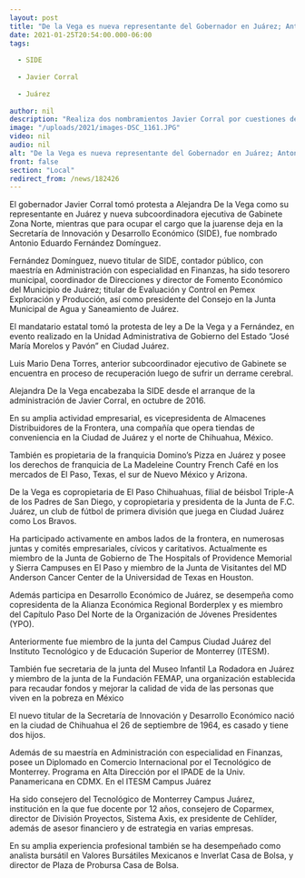 ```yaml
---
layout: post
title: "De la Vega es nueva representante del Gobernador en Juárez; Antonio Fernández en SIDE"
date: 2021-01-25T20:54:00.000-06:00
tags:
  
  - SIDE
  
  - Javier Corral
  
  - Juárez
  
author: nil
description: "Realiza dos nombramientos Javier Corral por cuestiones de salud del anterior subcoordinador ejecutivo de Gabinete, Mario Dena"
image: "/uploads/2021/images-DSC_1161.JPG"
video: nil
audio: nil
alt: "De la Vega es nueva representante del Gobernador en Juárez; Antonio Fernández en SIDE"
front: false
section: "Local"
redirect_from: /news/182426
---
```


El gobernador Javier Corral tomó protesta a Alejandra De la Vega como su representante en Juárez y nueva subcoordinadora ejecutiva de Gabinete Zona Norte, mientras que para ocupar el cargo que la juarense deja en la Secretaría de Innovación y Desarrollo Económico (SIDE), fue nombrado Antonio Eduardo Fernández Domínguez.

Fernández Domínguez, nuevo titular de SIDE, contador público, con maestría en Administración con especialidad en Finanzas, ha sido tesorero municipal, coordinador de Direcciones y director de Fomento Económico del Municipio de Juárez; titular de Evaluación y Control en Pemex Exploración y Producción, así como presidente del Consejo en la Junta Municipal de Agua y Saneamiento de Juárez.

El mandatario estatal tomó la protesta de ley a De la Vega y a Fernández, en evento realizado en la Unidad Administrativa de Gobierno del Estado “José María Morelos y Pavón” en Ciudad Juárez.

Luis Mario Dena Torres, anterior subcoordinador ejecutivo de Gabinete se encuentra en proceso de recuperación luego de sufrir un derrame cerebral.

Alejandra De la Vega  encabezaba la SIDE desde el arranque de la administración de Javier Corral, en octubre de 2016.

En su amplia actividad empresarial, es vicepresidenta de Almacenes Distribuidores de la Frontera, una compañía que opera tiendas de conveniencia en la Ciudad de Juárez y el norte de Chihuahua, México.

También es propietaria de la franquicia Domino’s Pizza en Juárez y posee los derechos de franquicia de La Madeleine Country French Café en los mercados de El Paso, Texas, el sur de Nuevo México y Arizona.

De la Vega es copropietaria de El Paso Chihuahuas, filial de béisbol Triple-A de los Padres de San Diego, y copropietaria y presidenta de la Junta de F.C. Juárez, un club de fútbol de primera división que juega en Ciudad Juárez como Los Bravos.

Ha participado activamente en ambos lados de la frontera, en numerosas juntas y comités empresariales, cívicos y caritativos. Actualmente es miembro de la Junta de Gobierno de The Hospitals of Providence Memorial y Sierra Campuses en El Paso y miembro de la Junta de Visitantes del MD Anderson Cancer Center de la Universidad de Texas en Houston.

Además participa en Desarrollo Económico de Juárez, se desempeña como copresidenta de la Alianza Económica Regional Borderplex y es miembro del Capítulo Paso Del Norte de la Organización de Jóvenes Presidentes (YPO).

Anteriormente fue miembro de la junta del Campus Ciudad Juárez del Instituto Tecnológico y de Educación Superior de Monterrey (ITESM).

También fue secretaria de la junta del Museo Infantil La Rodadora en Juárez y miembro de la junta de la Fundación FEMAP, una organización establecida para recaudar fondos y mejorar la calidad de vida de las personas que viven en la pobreza en México

El nuevo titular de la Secretaría de Innovación y Desarrollo Económico nació en la ciudad de Chihuahua el 26 de septiembre de 1964, es casado y tiene dos hijos.

Además de su maestría en Administración con especialidad en Finanzas, posee un Diplomado en Comercio Internacional por el Tecnológico de Monterrey. Programa en Alta Dirección por el IPADE de la Univ. Panamericana en CDMX. En el ITESM Campus Juárez

Ha sido consejero del Tecnológico de Monterrey Campus Juárez, institución en la que fue docente por 12 años, consejero de Coparmex, director de División Proyectos, Sistema Axis, ex presidente de Cehlíder, además de asesor financiero y de estrategia en varias empresas.

En su amplia experiencia profesional también se ha desempeñado como analista bursátil en Valores Bursátiles Mexicanos e Inverlat Casa de Bolsa, y director de Plaza de Probursa Casa de Bolsa. 